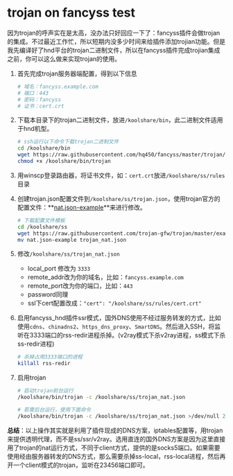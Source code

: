 # trojan on fancyss test

因为trojan的呼声实在是太高，没办法只好回应一下了：fancyss插件会做trojan的集成。不过最近工作忙，所以短期内没多少时间来给插件添加trojian功能。但是我先编译好了hnd平台的trojan二进制文件，所以在fancyss插件完成trojian集成之前，你可以这么做来实现trojan的使用。

1. 首先完成trojan服务器端配置，得到以下信息

   ```bash
   # 域名：fancyss.example.com
   # 端口：443
   # 密码：fancyss
   # 证书：cert.crt
   ```

2. 下载本目录下的trojan二进制文件，放进`/koolshare/bin`，此二进制文件适用于hnd机型。

   ```bash
   # ssh运行以下命令下载trojan二进制文件
   cd /koolshare/bin
   wget https://raw.githubusercontent.com/hq450/fancyss/master/trojan/trojan
   chmod +x /koolshare/bin/trojan
   ```

3. 用winscp登录路由器，将证书文件，如：`cert.crt`放进`/koolshare/ss/rules`目录

4. 创建trojan.json配置文件到`/koolshare/ss/trojan.json`，使用trojan官方的配置文件：**[nat.json-example](https://github.com/trojan-gfw/trojan/blob/master/examples/nat.json-example)**来进行修改。

   ```bash
   # 下载配置文件模板
   cd /koolshare/ss
   wget https://raw.githubusercontent.com/trojan-gfw/trojan/master/examples/nat.json-example trojan.json
   mv nat.json-example trojan_nat.json
   ```
   
5. 修改`/koolshare/ss/trojan_nat.json`

   - local_port 修改为 `3333`
   - remote_addr改为你的域名，比如：`fancyss.example.com`
   - remote_port改为你的端口，比如：`443`
   - password同理
   - ssl下cert配置改成：`"cert": "/koolshare/ss/rules/cert.crt"`
   
6. 启用fancyss_hnd插件ssr模式，国外DNS使用不经过服务转发的方式，比如使用`cdns`、`chinadns2`、`https_dns_proxy`、`SmartDNS`。然后进入SSH，将监听在3333端口的rss-redir进程杀掉。(v2ray模式下杀v2ray进程，ss模式下杀ss-redir进程)

   ```bash
   # 杀掉占用3333端口的进程
   killall rss-redir
   ```
   
7. 启用trojan
   
   ```bash
   # 启动trojan前台运行
   /koolshare/bin/trojan -c /koolshare/ss/trojan_nat.json
   
   # 若需后台运行，使用下面命令
   /koolshare/bin/trojan -c /koolshare/ss/trojan_nat.json >/dev/null 2>&1 &
   ```


**总结**：以上操作其实就是利用了插件现成的DNS方案，iptables配置等，用trojan来提供透明代理，而不是ss/ssr/v2ray。选用直连的国外DNS方案是因为这里直接用了trojan的nat运行方式，不同于client方式，提供的是socks5端口。如果需要使用经由服务器转发的DNS方式，那么需要杀掉ss-local，rss-local进程，然后再开一个client模式的trojan，监听在23456端口即可。
